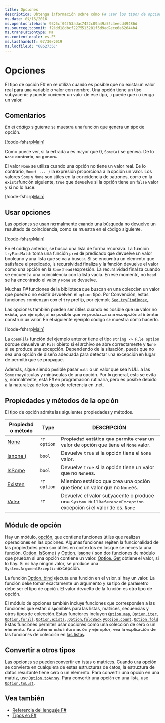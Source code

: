 ```yaml
---
title: Opciones
description: Obtenga información sobre cómo F# usar los tipos de opciones cuando puede que no exista un valor real para una variable o un valor con nombre.
ms.date: 05/16/2016
ms.openlocfilehash: 9326cf04f53adac7422c09a49a59c4eecd49486d
ms.sourcegitcommit: f20dd18dbcf2275513281f5d9ad7ece6a62644b4
ms.translationtype: MT
ms.contentlocale: es-ES
ms.lasthandoff: 07/30/2019
ms.locfileid: "68627351"
---
```

# <a name="options"></a>Opciones

El tipo de opción F# en se utiliza cuando es posible que no exista un valor real para una variable o valor con nombre. Una opción tiene un tipo subyacente y puede contener un valor de ese tipo, o puede que no tenga un valor.

## <a name="remarks"></a>Comentarios

En el código siguiente se muestra una función que genera un tipo de opción.

[!code-fsharp[Main](~/samples/snippets/fsharp/lang-ref-1/snippet1404.fs)]

Como puede ver, si la entrada `a` es mayor que 0, `Some(a)` se genera.  De lo `None` contrario, se genera.

El valor `None` se utiliza cuando una opción no tiene un valor real. De lo contrario, `Some( ... )` la expresión proporciona a la opción un valor. Los valores `Some` y `None` son útiles en la coincidencia de patrones, como en la `exists`función siguiente, `true` que devuelve si la opción tiene un `false` valor y si no lo hace.

[!code-fsharp[Main](~/samples/snippets/fsharp/lang-ref-1/snippet1401.fs)]

## <a name="using-options"></a>Usar opciones

Las opciones se usan normalmente cuando una búsqueda no devuelve un resultado de coincidencia, como se muestra en el código siguiente.

[!code-fsharp[Main](~/samples/snippets/fsharp/lang-ref-1/snippet1403.fs)]

En el código anterior, se busca una lista de forma recursiva. La función `tryFindMatch` toma una función `pred` de predicado que devuelve un valor booleano y una lista que se va a buscar. Si se encuentra un elemento que satisface el predicado, la recursividad finaliza y la función devuelve el valor como una opción en la `Some(head)`expresión. La recursividad finaliza cuando se encuentra una coincidencia con la lista vacía. En ese momento, no `head` se ha encontrado el valor y `None` se devuelve.

Muchas F# funciones de la biblioteca que buscan en una colección un valor que puede o no existir devuelven el `option` tipo. Por Convención, estas funciones comienzan con el `try` prefijo, por ejemplo [`Seq.tryFindIndex`](https://msdn.microsoft.com/library/c357b221-edf6-4f68-bf40-82a3156d945a),.

Las opciones también pueden ser útiles cuando es posible que un valor no exista, por ejemplo, si es posible que se produzca una excepción al intentar construir un valor. En el siguiente ejemplo código se muestra cómo hacerlo.

[!code-fsharp[Main](~/samples/snippets/fsharp/lang-ref-1/snippet1402.fs)]

La `openFile` función del ejemplo anterior tiene el tipo `string -> File option` porque devuelve un `File` objeto si el archivo se abre correctamente y `None` si se produce una excepción. Dependiendo de la situación, puede que no sea una opción de diseño adecuada para detectar una excepción en lugar de permitir que se propague.

Además, sigue siendo posible pasar `null` o un valor que sea NULL a las `Some` mayúsculas y minúsculas de una opción. Por lo general, esto se evita y, normalmente, está F# en programación rutinaria, pero es posible debido a la naturaleza de los tipos de referencia en .net.

## <a name="option-properties-and-methods"></a>Propiedades y métodos de la opción

El tipo de opción admite las siguientes propiedades y métodos.

|Propiedad o método|Type|DESCRIPCIÓN|
|------------------|----|-----------|
|[None](https://msdn.microsoft.com/library/83ef260a-aa33-4e6f-aee6-b9bf0a461476)|`'T option`|Propiedad estática que permite crear un valor de opción que tiene el `None` valor.|
|[Isnone (](https://msdn.microsoft.com/library/f08532ca-1716-4f60-ae59-8ef6256df234)|`bool`|Devuelve `true` si la opción tiene el `None` valor.|
|[IsSome](https://msdn.microsoft.com/library/c5088d51-c5d7-425f-a77f-12c379bb356f)|`bool`|Devuelve `true` si la opción tiene un valor que no `None`es.|
|[Existen](https://msdn.microsoft.com/library/12f048d2-e293-4596-accb-de036ecd63fc)|`'T option`|Miembro estático que crea una opción que tiene un valor que no `None`es.|
|[Valor](https://msdn.microsoft.com/library/c79f68e8-11fd-45b1-a053-e8fc38b56df7)|`'T`|Devuelve el valor subyacente o produce una `System.NullReferenceException` excepción si el valor de es. `None`|

## <a name="option-module"></a>Módulo de opción

Hay un módulo, [opción](https://msdn.microsoft.com/library/e615e4d3-bbbb-49ba-addc-6061ea2e2f4c), que contiene funciones útiles que realizan operaciones en las opciones. Algunas funciones repiten la funcionalidad de las propiedades pero son útiles en contextos en los que se necesita una función. [Option. IsSome (](https://msdn.microsoft.com/library/41ad0857-5672-4326-84b5-c33dc43dcf79) y [Option. isnone (](https://msdn.microsoft.com/library/73db6a53-15e7-40a6-94f9-a0049e5f4819) son dos funciones de módulo que prueban si una opción contiene un valor. [Option. Get](https://msdn.microsoft.com/library/803e9fcb-6edd-4910-808c-25f08cbc55ea) obtiene el valor, si lo hay. Si no hay ningún valor, se produce una `System.ArgumentException`excepción.

La función [Option. bind](https://msdn.microsoft.com/library/c3406192-24ac-49b5-bc3b-8f805187f1c0) ejecuta una función en el valor, si hay un valor. La función debe tomar exactamente un argumento y su tipo de parámetro debe ser el tipo de opción. El valor devuelto de la función es otro tipo de opción.

El módulo de opciones también incluye funciones que corresponden a las funciones que están disponibles para las listas, matrices, secuencias y otros tipos de colección. Estas funciones incluyen [`Option.map`](https://msdn.microsoft.com/library/91a20385-7e73-40c2-9adc-635e86d6a622), [`Option.iter`](https://msdn.microsoft.com/library/83389eef-3dff-4074-b4cc-f69581c25191), [`Option.forall`](https://msdn.microsoft.com/library/ba884586-5eae-49c5-9e36-05481c1c3428), [`Option.exists`](https://msdn.microsoft.com/library/a606d2d4-fddc-4eab-ab37-c6138fb7ad99), [,`Option.foldBack`](https://msdn.microsoft.com/library/a882fbaf-c019-46f0-b4f5-b8c2b8b90ffb) [y`Option.count`](https://msdn.microsoft.com/library/2dac83a9-684e-4d0f-b50e-ff722a8bb876). [`Option.fold`](https://msdn.microsoft.com/library/af896794-3d53-406c-9411-316cd5c33ad8) Estas funciones permiten usar opciones como una colección de cero o un elemento. Para obtener más información y ejemplos, vea la explicación de las funciones de colección en [las listas](lists.md).

## <a name="converting-to-other-types"></a>Convertir a otros tipos

Las opciones se pueden convertir en listas o matrices. Cuando una opción se convierte en cualquiera de estas estructuras de datos, la estructura de datos resultante tiene cero o un elemento. Para convertir una opción en una matriz, use [`Option.toArray`](https://msdn.microsoft.com/library/c8044873-ba17-4b52-8231-eb1a28318c64). Para convertir una opción en una lista, use [`Option.toList`](https://msdn.microsoft.com/library/5f1af295-9fa9-40ad-b4a1-3578d94d44e1).

## <a name="see-also"></a>Vea también

- [Referencia del lenguaje F#](index.md)
- [Tipos en F#](fsharp-types.md)
